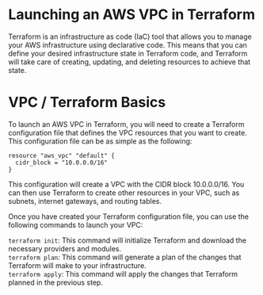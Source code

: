 
# Launching an AWS VPC in Terraform

Terraform is an infrastructure as code (IaC) tool that allows you to manage your AWS infrastructure using declarative code. This means that you can define your desired infrastructure state in Terraform code, and Terraform will take care of creating, updating, and deleting resources to achieve that state.

# VPC / Terraform Basics

To launch an AWS VPC in Terraform, you will need to create a Terraform configuration file that defines the VPC resources that you want to create. This configuration file can be as simple as the following:
``````
resource "aws_vpc" "default" {
  cidr_block = "10.0.0.0/16"
}
```````
This configuration will create a VPC with the CIDR block 10.0.0.0/16. You can then use Terraform to create other resources in your VPC, such as subnets, internet gateways, and routing tables.

Once you have created your Terraform configuration file, you can use the following commands to launch your VPC:

`terraform init`: This command will initialize Terraform and download the necessary providers and modules.<br>
`terraform plan`: This command will generate a plan of the changes that Terraform will make to your infrastructure.<br>
`terraform apply`: This command will apply the changes that Terraform planned in the previous step.<br>